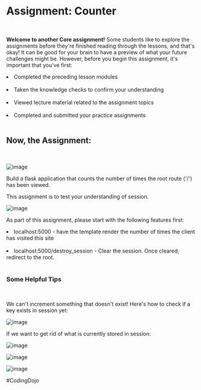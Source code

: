 <h1>Assignment: Counter</h1><br>

<b>Welcome to another Core assignment!</b> Some students like to explore the assignments before they're finished reading through the lessons, and that's okay! It can be good for your brain to have a preview of what your future challenges might be. However, before you begin this assignment, it's important that you've first:

<li>Completed the preceding lesson modules</li><br>

<li>Taken the knowledge checks to confirm your understanding</li><br>

<li>Viewed lecture material related to the assignment topics</li><br>

<li>Completed and submitted your practice assignments</li><br>

<h2>Now, the Assignment:</h2><br>

![image](https://github.com/theJames-CE/Counter/assets/124546382/57496ab7-0e99-4017-9fc1-0ca5e30cc054)<br>

Build a flask application that counts the number of times the root route ('/') has been viewed. <br>

This assignment is to test your understanding of session.<br>

![image](https://github.com/theJames-CE/Counter/assets/124546382/cb4dfbd4-0f6c-4b1a-b662-662c0b66e3f2)<br>

As part of this assignment, please start with the following features first:<br>

<li><b></b>localhost:5000</b> - have the template render the number of times the client has visited this site</li><br>

<li><b></b>localhost:5000/destroy_session</b> - Clear the session. Once cleared, redirect to the root.</li><br>

<h3>Some Helpful Tips</h3><br>

We can't increment something that doesn't exist! Here's how to check if a key exists in session yet:<br>

![image](https://github.com/theJames-CE/Counter/assets/124546382/ca71b5b8-a758-43e5-b45b-9996479d09eb)<br>

If we want to get rid of what is currently stored in session:<br>

![image](https://github.com/theJames-CE/Counter/assets/124546382/5642bb2f-d84b-4783-9b23-1277a2e07e23)<br>

![image](https://github.com/theJames-CE/Counter/assets/124546382/1eaa52b6-8c7d-41f7-a241-633efe3035b5)<br>

![image](https://github.com/theJames-CE/Counter/assets/124546382/d900793d-1943-4ba2-88d5-a83512e3355a)

#CodingDojo




